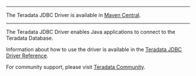 ----

The Teradata JDBC Driver is available in [Maven Central](https://central.sonatype.com/artifact/com.teradata.jdbc/terajdbc/20.00.00.06/versions). 

----

The Teradata JDBC Driver enables Java applications to connect to the Teradata Database.

Information about how to use the driver is available in the [Teradata JDBC Driver Reference](https://downloads.teradata.com/doc/connectivity/jdbc/reference/current/frameset.html).

For community support, please visit [Teradata Community](https://support.teradata.com/community).
